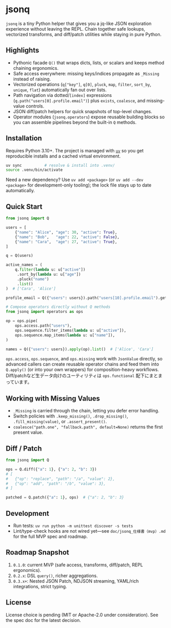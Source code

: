 # jsonq

`jsonq` is a tiny Python helper that gives you a jq-like JSON exploration experience without leaving the REPL. Chain together safe lookups, vectorized transforms, and diff/patch utilities while staying in pure Python.

## Highlights
- Pythonic facade `Q()` that wraps dicts, lists, or scalars and keeps method chaining ergonomics.
- Safe access everywhere: missing keys/indices propagate as `_Missing` instead of raising.
- Vectorized operations (`q["key"]`, `q[0]`, `pluck`, `map`, `filter`, `sort_by`, `unique`, `flat`) automatically fan out over lists.
- Path navigation via dotted/`[index]` expressions (`q.path("users[0].profile.email")`) plus `exists`, `coalesce`, and missing-value controls.
- JSON diff/patch helpers for quick snapshots of top-level changes.
- Operator modules (`jsonq.operators`) expose reusable building blocks so you can assemble pipelines beyond the built-in `Q` methods.

## Installation
Requires Python 3.10+. The project is managed with [`uv`](https://docs.astral.sh/uv/) so you get reproducible installs and a cached virtual environment.

```bash
uv sync          # resolve & install into .venv/
source .venv/bin/activate
```

Need a new dependency? Use `uv add <package>` (or `uv add --dev <package>` for development-only tooling); the lock file stays up to date automatically.

## Quick Start
```python
from jsonq import Q

users = [
    {"name": "Alice", "age": 30, "active": True},
    {"name": "Bob",   "age": 22, "active": False},
    {"name": "Cara",  "age": 27, "active": True},
]

q = Q(users)

active_names = (
    q.filter(lambda u: u["active"])
     .sort_by(lambda u: u["age"])
     .pluck("name")
     .list()
)  # ['Cara', 'Alice']

profile_email = Q({"users": users}).path("users[10].profile.email").get("N/A")

# Compose operators directly without Q methods
from jsonq import operators as ops

op = ops.pipe(
    ops.access.path("users"),
    ops.sequence.filter_items(lambda u: u["active"]),
    ops.sequence.map_items(lambda u: u["name"]),
)

names = Q({"users": users}).apply(op).list()  # ['Alice', 'Cara']
```

`ops.access`, `ops.sequence`, and `ops.missing` work with `JsonValue` directly, so advanced callers can create reusable operator chains and feed them into `Q.apply()` (or into your own wrappers) for composition-heavy workflows. Diff/patchなど生データ向けのユーティリティは `ops.functional` 配下にまとまっています。

## Working with Missing Values
- `_Missing` is carried through the chain, letting you defer error handling.
- Switch policies with `.keep_missing()`, `.drop_missing()`, `.fill_missing(value)`, or `.assert_present()`.
- `coalesce("path.one", "fallback.path", default=None)` returns the first present value.

## Diff / Patch
```python
from jsonq import Q

ops = Q.diff({"a": 1}, {"a": 2, "b": 3})
# [
#   {"op": "replace", "path": "/a", "value": 2},
#   {"op": "add", "path": "/b", "value": 3},
# ]

patched = Q.patch({"a": 1}, ops)  # {"a": 2, "b": 3}
```

## Development
- Run tests: `uv run python -m unittest discover -s tests`
- Lint/type-check hooks are not wired yet—see `doc/jsonq_仕様書（mvp）.md` for the full MVP spec and roadmap.

## Roadmap Snapshot
1. `0.1.0`: current MVP (safe access, transforms, diff/patch, REPL ergonomics).
2. `0.2.x`: DSL `query()`, richer aggregations.
3. `0.3.x+`: Nested JSON Patch, NDJSON streaming, YAML/rich integrations, strict typing.

## License
License choice is pending (MIT or Apache-2.0 under consideration). See the spec doc for the latest decision.
